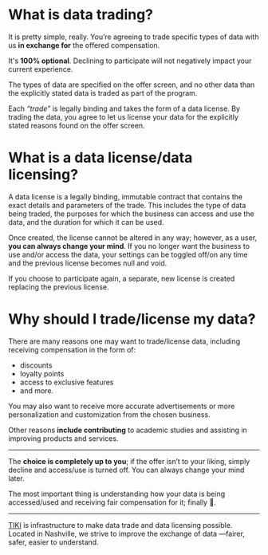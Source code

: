 # What is data trading?
It is pretty simple, really. You’re agreeing to trade specific types of data with us **in exchange for** the offered compensation.

It's **100% optional**. Declining to participate will not negatively impact your current experience.

The types of data are specified on the offer screen, and no other data than the explicitly stated data is traded as part of the program.

Each _“trade”_ is legally binding and takes the form of a data license. By trading the data, you agree to let us license your data for the explicitly stated reasons found on the offer screen.

# What is a data license/data licensing?

A data license is a legally binding, immutable contract that contains the exact details and parameters of the trade. This includes the type of data being traded, the purposes for which the business can access and use the data, and the duration for which it can be used.

Once created, the license cannot be altered in any way; however, as a user, **you can always change your mind**. If you no longer want the business to use and/or access the data, your settings can be toggled off/on any time and the previous license becomes null and void.

If you choose to participate again, a separate, new license is created replacing the previous license.

# Why should I trade/license my data?

There are many reasons one may want to trade/license data, including receiving compensation in the form of:
- discounts
- loyalty points
- access to exclusive features
- and more.

You may also want to receive more accurate advertisements or more personalization and customization from the chosen business.

Other reasons **include contributing** to academic studies and assisting in improving products and services.

---

The **choice is completely up to you**; if the offer isn’t to your liking, simply decline and access/use is turned off. You can always change your mind later.

The most important thing is understanding how your data is being accessed/used and receiving fair compensation for it; finally 🥳.

---

[TIKI](https://mytiki.com) is infrastructure to make data trade and data licensing possible. Located in Nashville, we strive to improve the exchange of data —fairer, safer, easier to understand.
